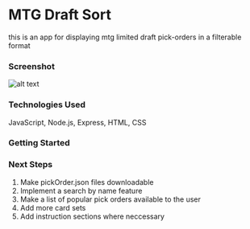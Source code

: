 # MTG Draft Sort

this is an app for displaying mtg limited draft pick-orders in a filterable format

### Screenshot

![alt text](https://i.imgur.com/gJSKy6Y.jpg)

### Technologies Used

JavaScript, Node.js, Express, HTML, CSS

### Getting Started

[link to app]: https://mtg-draft-filter.herokuapp.com

### Next Steps

1. Make pickOrder.json files downloadable
2. Implement a search by name feature
3. Make a list of popular pick orders available to the user
4. Add more card sets
5. Add instruction sections where neccessary